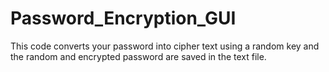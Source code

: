 # Password_Encryption_GUI
This code converts your password into cipher text using a random key and the random and encrypted password are saved in the text file.
